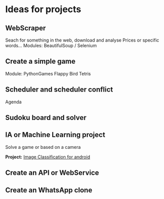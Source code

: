 # Ideas for projects

## WebScraper
Seach for something in the web, download and analyse
Prices or specific words...
Modules: BeautifulSoup / Selenium


## Create a simple game
Module: PythonGames
Flappy Bird
Tetris

## Scheduler and scheduler conflict
Agenda

## Sudoku board and solver

## IA or Machine Learning project
Solve a game or based on a camera

**Project:** [Image Classification for android](https://heartbeat.comet.ml/image-classification-for-android-devices-using-numpy-and-kivy-587f65e7e99a)

  
## Create an API or WebService

## Create an WhatsApp clone
